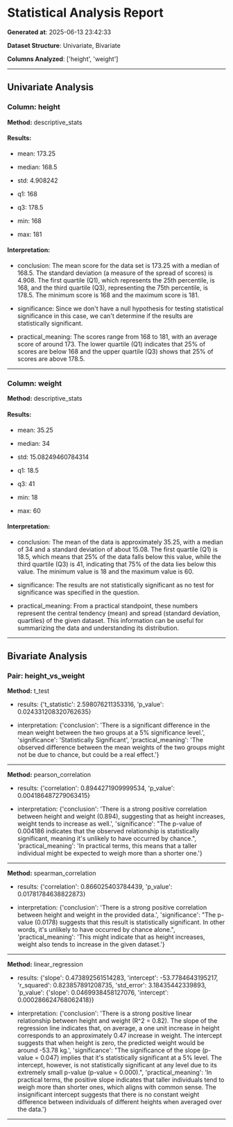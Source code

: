 # Statistical Analysis Report

**Generated at**: 2025-06-13 23:42:33

**Dataset Structure**: Univariate, Bivariate

**Columns Analyzed**: ['height', 'weight']


---

## Univariate Analysis

### Column: height

**Method:** descriptive_stats

#### Results:

- mean: 173.25

- median: 168.5

- std: 4.908242

- q1: 168

- q3: 178.5

- min: 168

- max: 181


#### Interpretation:

- conclusion: The mean score for the data set is 173.25 with a median of 168.5. The standard deviation (a measure of the spread of scores) is 4.908. The first quartile (Q1), which represents the 25th percentile, is 168, and the third quartile (Q3), representing the 75th percentile, is 178.5. The minimum score is 168 and the maximum score is 181.

- significance: Since we don't have a null hypothesis for testing statistical significance in this case, we can't determine if the results are statistically significant.

- practical_meaning: The scores range from 168 to 181, with an average score of around 173. The lower quartile (Q1) indicates that 25% of scores are below 168 and the upper quartile (Q3) shows that 25% of scores are above 178.5.


---

### Column: weight

**Method:** descriptive_stats

#### Results:

- mean: 35.25

- median: 34

- std: 15.08249460784314

- q1: 18.5

- q3: 41

- min: 18

- max: 60


#### Interpretation:

- conclusion: The mean of the data is approximately 35.25, with a median of 34 and a standard deviation of about 15.08. The first quartile (Q1) is 18.5, which means that 25% of the data falls below this value, while the third quartile (Q3) is 41, indicating that 75% of the data lies below this value. The minimum value is 18 and the maximum value is 60.

- significance: The results are not statistically significant as no test for significance was specified in the question.

- practical_meaning: From a practical standpoint, these numbers represent the central tendency (mean) and spread (standard deviation, quartiles) of the given dataset. This information can be useful for summarizing the data and understanding its distribution.


---

## Bivariate Analysis

### Pair: height_vs_weight

**Method:** t_test

- results: {'t_statistic': 2.598076211353316, 'p_value': 0.024331208320762635}

- interpretation: {'conclusion': 'There is a significant difference in the mean weight between the two groups at a 5% significance level.', 'significance': 'Statistically Significant', 'practical_meaning': 'The observed difference between the mean weights of the two groups might not be due to chance, but could be a real effect.'}


---

**Method:** pearson_correlation

- results: {'correlation': 0.8944271909999534, 'p_value': 0.004186487279063415}

- interpretation: {'conclusion': 'There is a strong positive correlation between height and weight (0.894), suggesting that as height increases, weight tends to increase as well.', 'significance': "The p-value of 0.004186 indicates that the observed relationship is statistically significant, meaning it's unlikely to have occurred by chance.", 'practical_meaning': 'In practical terms, this means that a taller individual might be expected to weigh more than a shorter one.'}


---

**Method:** spearman_correlation

- results: {'correlation': 0.866025403784439, 'p_value': 0.01781784638822873}

- interpretation: {'conclusion': 'There is a strong positive correlation between height and weight in the provided data.', 'significance': "The p-value (0.0178) suggests that this result is statistically significant. In other words, it's unlikely to have occurred by chance alone.", 'practical_meaning': 'This might indicate that as height increases, weight also tends to increase in the given dataset.'}


---

**Method:** linear_regression

- results: {'slope': 0.473892561514283, 'intercept': -53.7784643195217, 'r_squared': 0.823857891208735, 'std_error': 3.18435442339893, 'p_value': {'slope': 0.0469938458127076, 'intercept': 0.000286624768062418}}

- interpretation: {'conclusion': 'There is a strong positive linear relationship between height and weight (R^2 = 0.82). The slope of the regression line indicates that, on average, a one unit increase in height corresponds to an approximately 0.47 increase in weight. The intercept suggests that when height is zero, the predicted weight would be around -53.78 kg.', 'significance': "The significance of the slope (p-value = 0.047) implies that it's statistically significant at a 5% level. The intercept, however, is not statistically significant at any level due to its extremely small p-value (p-value = 0.000).", 'practical_meaning': 'In practical terms, the positive slope indicates that taller individuals tend to weigh more than shorter ones, which aligns with common sense. The insignificant intercept suggests that there is no constant weight difference between individuals of different heights when averaged over the data.'}


---
